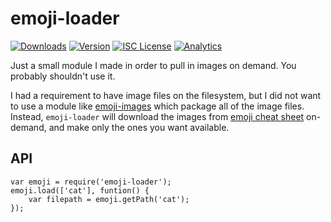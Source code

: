 # emoji-loader

[![Downloads][7]][8] [![Version][9]][8] [![ISC License][10]][11] [![Analytics][12]][13]

[7]: https://img.shields.io/npm/dm/emoji-loader.svg?style=flat-square
[8]: https://www.npmjs.com/package/emoji-loader

[9]: https://img.shields.io/npm/v/emoji-loader.svg?style=flat-square

[10]: https://img.shields.io/npm/l/emoji-loader.svg?style=flat-square
[11]: http://opensource.org/licenses/ISC

[12]: https://ga-beacon.appspot.com/UA-17159207-7/emoji-loader/readme?flat
[13]: https://github.com/igrigorik/ga-beacon

Just a small module I made in order to pull in images on demand. You probably shouldn't use it.

I had a requirement to have image files on the filesystem, but I did not want to use a module like [emoji-images](https://github.com/HenrikJoreteg/emoji-images) which package all of the image files. Instead, `emoji-loader` will download the images from [emoji cheat sheet](https://github.com/arvida/emoji-cheat-sheet.com) on-demand, and make only the ones you want available.

## API

    var emoji = require('emoji-loader');
    emoji.load(['cat'], funtion() {
        var filepath = emoji.getPath('cat');    
    });
